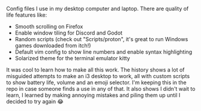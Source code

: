 Config files I use in my desktop computer and laptop. There are quality of life
features like:
- Smooth scrolling on Firefox
- Enable window tiling for Discord and Godot
- Random scripts (check out "Scripts/proton", it's great to run Windows games
  downloaded from itch!)
- Default vim config to show line numbers and enable syntax highlighting
- Solarized theme for the terminal emulator kitty

It was cool to learn how to make all this work. The history shows a lot of
misguided attempts to make an i3 desktop to work, all with custom scripts to
show battery life, volume and an emoji selector. I'm keeping this in the repo
in case someone finds a use in any of that. It also shows I didn't wait to
learn, I learned by making annoying mistakes and piling them up until I decided
to try again 😂
